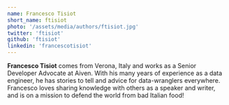 ```yaml
---
name: Francesco Tisiot
short_name: ftisiot
photo: '/assets/media/authors/ftisiot.jpg'
twitter: 'ftisiot'
github: 'ftisiot'
linkedin: 'francescotisiot'
---
```


**Francesco Tisiot** comes from Verona, Italy and works as a Senior Developer Advocate at Aiven. With his many years of experience as a data engineer, he has stories to tell and advice for data-wranglers everywhere. Francesco loves sharing knowledge with others as a speaker and writer, and is on a mission to defend the world from bad Italian food!
